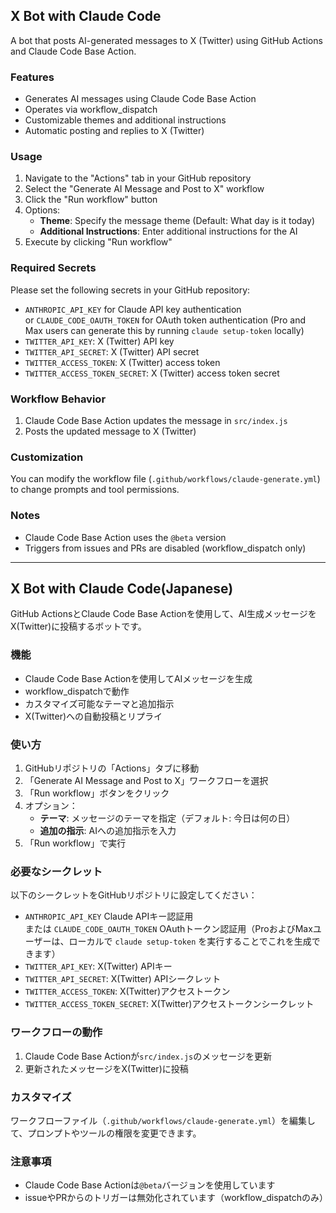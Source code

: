 ## X Bot with Claude Code

A bot that posts AI-generated messages to X (Twitter) using GitHub Actions and Claude Code Base Action.

### Features
- Generates AI messages using Claude Code Base Action
- Operates via workflow_dispatch
- Customizable themes and additional instructions
- Automatic posting and replies to X (Twitter)

### Usage
1. Navigate to the "Actions" tab in your GitHub repository
2. Select the "Generate AI Message and Post to X" workflow
3. Click the "Run workflow" button
4. Options:
   - **Theme**: Specify the message theme (Default: What day is it today)
   - **Additional Instructions**: Enter additional instructions for the AI
5. Execute by clicking "Run workflow"

### Required Secrets
Please set the following secrets in your GitHub repository:
- `ANTHROPIC_API_KEY` for Claude API key authentication  
   or `CLAUDE_CODE_OAUTH_TOKEN` for OAuth token authentication (Pro and Max users can generate this by running `claude setup-token` locally)
- `TWITTER_API_KEY`: X (Twitter) API key
- `TWITTER_API_SECRET`: X (Twitter) API secret
- `TWITTER_ACCESS_TOKEN`: X (Twitter) access token
- `TWITTER_ACCESS_TOKEN_SECRET`: X (Twitter) access token secret

### Workflow Behavior
1. Claude Code Base Action updates the message in `src/index.js`
2. Posts the updated message to X (Twitter)

### Customization
You can modify the workflow file (`.github/workflows/claude-generate.yml`) to change prompts and tool permissions.

### Notes
- Claude Code Base Action uses the `@beta` version
- Triggers from issues and PRs are disabled (workflow_dispatch only)

---

## X Bot with Claude Code(Japanese)

GitHub ActionsとClaude Code Base Actionを使用して、AI生成メッセージをX(Twitter)に投稿するボットです。

### 機能

- Claude Code Base Actionを使用してAIメッセージを生成
- workflow_dispatchで動作
- カスタマイズ可能なテーマと追加指示
- X(Twitter)への自動投稿とリプライ

### 使い方

1. GitHubリポジトリの「Actions」タブに移動
2. 「Generate AI Message and Post to X」ワークフローを選択
3. 「Run workflow」ボタンをクリック
4. オプション：
   - **テーマ**: メッセージのテーマを指定（デフォルト: 今日は何の日）
   - **追加の指示**: AIへの追加指示を入力
5. 「Run workflow」で実行

### 必要なシークレット

以下のシークレットをGitHubリポジトリに設定してください：

- `ANTHROPIC_API_KEY` Claude APIキー認証用  
   または `CLAUDE_CODE_OAUTH_TOKEN` OAuthトークン認証用（ProおよびMaxユーザーは、ローカルで `claude setup-token` を実行することでこれを生成できます）
- `TWITTER_API_KEY`: X(Twitter) APIキー
- `TWITTER_API_SECRET`: X(Twitter) APIシークレット
- `TWITTER_ACCESS_TOKEN`: X(Twitter)アクセストークン
- `TWITTER_ACCESS_TOKEN_SECRET`: X(Twitter)アクセストークンシークレット

### ワークフローの動作

1. Claude Code Base Actionが`src/index.js`のメッセージを更新
2. 更新されたメッセージをX(Twitter)に投稿

### カスタマイズ

ワークフローファイル（`.github/workflows/claude-generate.yml`）を編集して、プロンプトやツールの権限を変更できます。

### 注意事項

- Claude Code Base Actionは`@beta`バージョンを使用しています
- issueやPRからのトリガーは無効化されています（workflow_dispatchのみ）
